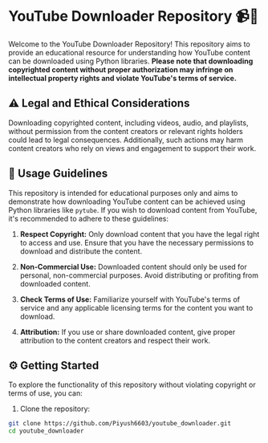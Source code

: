 # YouTube Downloader Repository 📹🎵

Welcome to the YouTube Downloader Repository! This repository aims to provide an educational resource for understanding how YouTube content can be downloaded using Python libraries. **Please note that downloading copyrighted content without proper authorization may infringe on intellectual property rights and violate YouTube's terms of service.**

## ⚠️ Legal and Ethical Considerations

Downloading copyrighted content, including videos, audio, and playlists, without permission from the content creators or relevant rights holders could lead to legal consequences. Additionally, such actions may harm content creators who rely on views and engagement to support their work.

## 📜 Usage Guidelines

This repository is intended for educational purposes only and aims to demonstrate how downloading YouTube content can be achieved using Python libraries like `pytube`. If you wish to download content from YouTube, it's recommended to adhere to these guidelines:

1. **Respect Copyright:** Only download content that you have the legal right to access and use. Ensure that you have the necessary permissions to download and distribute the content.

2. **Non-Commercial Use:** Downloaded content should only be used for personal, non-commercial purposes. Avoid distributing or profiting from downloaded content.

3. **Check Terms of Use:** Familiarize yourself with YouTube's terms of service and any applicable licensing terms for the content you want to download.

4. **Attribution:** If you use or share downloaded content, give proper attribution to the content creators and respect their work.

## ⚙️ Getting Started

To explore the functionality of this repository without violating copyright or terms of use, you can:

1. Clone the repository:

```bash
git clone https://github.com/Piyush6603/youtube_downloader.git
cd youtube_downloader
